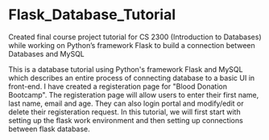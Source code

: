 # Flask_Database_Tutorial
Created final course project tutorial for CS 2300 (Introduction to Databases) while working on Python’s framework Flask to build a connection between Databases and MySQL

This is a database tutorial using Python's framework Flask and MySQL which describes an entire process of connecting database to a basic UI in front-end.
I have created a registeration page for "Blood Donation Bootcamp". The registeration page will allow users to enter their first name, last name, email and age. 
They can also login portal and modify/edit or delete their registeration request. In this tutorial, we will first start with setting up the flask work environment and then setting up connections between flask database.
